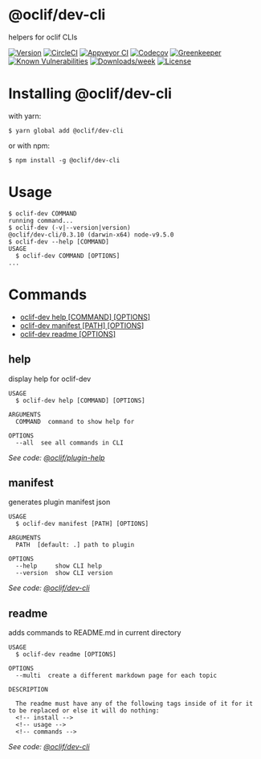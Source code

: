 @oclif/dev-cli
===============

helpers for oclif CLIs

[![Version](https://img.shields.io/npm/v/@oclif/dev-cli.svg)](https://npmjs.org/package/@oclif/dev-cli)
[![CircleCI](https://circleci.com/gh/oclif/dev-cli/tree/master.svg?style=svg)](https://circleci.com/gh/oclif/dev-cli/tree/master)
[![Appveyor CI](https://ci.appveyor.com/api/projects/status/github/oclif/dev-cli?branch=master&svg=true)](https://ci.appveyor.com/project/heroku/dev-cli/branch/master)
[![Codecov](https://codecov.io/gh/oclif/dev-cli/branch/master/graph/badge.svg)](https://codecov.io/gh/oclif/dev-cli)
[![Greenkeeper](https://badges.greenkeeper.io/oclif/dev-cli.svg)](https://greenkeeper.io/)
[![Known Vulnerabilities](https://snyk.io/test/npm/@oclif/dev-cli/badge.svg)](https://snyk.io/test/npm/@oclif/dev-cli)
[![Downloads/week](https://img.shields.io/npm/dw/@oclif/dev-cli.svg)](https://npmjs.org/package/@oclif/dev-cli)
[![License](https://img.shields.io/npm/l/@oclif/dev-cli.svg)](https://github.com/oclif/dev-cli/blob/master/package.json)

<!-- install -->
# Installing @oclif/dev-cli

with yarn:
```
$ yarn global add @oclif/dev-cli
```

or with npm:
```
$ npm install -g @oclif/dev-cli
```
<!-- installstop -->
<!-- usage -->
# Usage

```sh-session
$ oclif-dev COMMAND
running command...
$ oclif-dev (-v|--version|version)
@oclif/dev-cli/0.3.10 (darwin-x64) node-v9.5.0
$ oclif-dev --help [COMMAND]
USAGE
  $ oclif-dev COMMAND [OPTIONS]
...
```
<!-- usagestop -->
<!-- commands -->
# Commands

* [oclif-dev help [COMMAND] [OPTIONS]](#help)
* [oclif-dev manifest [PATH] [OPTIONS]](#manifest)
* [oclif-dev readme [OPTIONS]](#readme)
## help

display help for oclif-dev

```
USAGE
  $ oclif-dev help [COMMAND] [OPTIONS]

ARGUMENTS
  COMMAND  command to show help for

OPTIONS
  --all  see all commands in CLI
```

_See code: [@oclif/plugin-help](https://github.com/oclif/plugin-help/blob/v0.7.3/src/commands/help.ts)_

## manifest

generates plugin manifest json

```
USAGE
  $ oclif-dev manifest [PATH] [OPTIONS]

ARGUMENTS
  PATH  [default: .] path to plugin

OPTIONS
  --help     show CLI help
  --version  show CLI version
```

_See code: [@oclif/dev-cli](https://github.com/oclif/dev-cli/blob/v0.3.10/src/commands/manifest.ts)_

## readme

adds commands to README.md in current directory

```
USAGE
  $ oclif-dev readme [OPTIONS]

OPTIONS
  --multi  create a different markdown page for each topic

DESCRIPTION

  The readme must have any of the following tags inside of it for it to be replaced or else it will do nothing:
  <!-- install -->
  <!-- usage -->
  <!-- commands -->
```

_See code: [@oclif/dev-cli](https://github.com/oclif/dev-cli/blob/v0.3.10/src/commands/readme.ts)_
<!-- commandsstop -->
